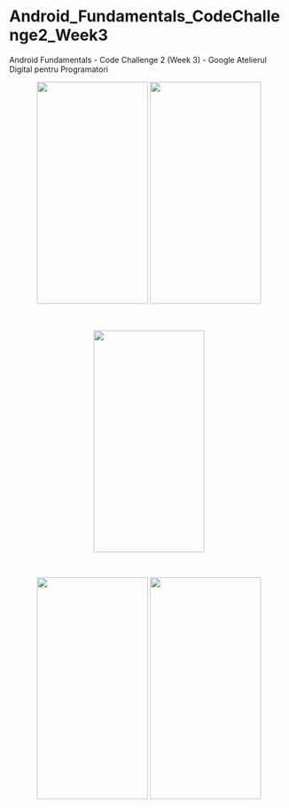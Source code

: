 # Android_Fundamentals_CodeChallenge2_Week3
Android Fundamentals - Code Challenge 2 (Week 3) - Google Atelierul Digital pentru Programatori
<br />
<p align="center"><img src="https://i.imgur.com/xRfitzP.jpg" width="200" height="400">
  <img src="https://i.imgur.com/9kWiKJq.jpg" width="200" height="400" /></p>
  <br />
  <p align="center"><img src="https://i.imgur.com/REqbvWn.jpg" width="200" height="400"></p>
  <br />
  <p align="center"><img src="https://i.imgur.com/Ui9CKCS.jpg" width="200" height="400">
  <img src="https://i.imgur.com/tf4w85X.jpg" width="200" height="400" /></p>

